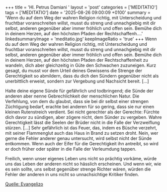+++
title = 'Hl. Petrus Damiani  '
layout = 'post'
categories = ['MEDITATIO']
tags = ['MEDITATIO']
date = '2025-08-26 09:00:09 +0100'
summary = 'Wenn du auf dem Weg der wahren Religion richtig, mit Unterscheidung und fruchtbar voranschreiten willst, musst du streng und unnachgiebig mit dir selbst, anderen gegenüber aber immer fröhlich und offen sein. Bemühe dich in deinem Herzen, auf den höchsten Pfaden der Rechtschaffenh....'
linkedsummaryImage = 'meditatio.jpg'
keepImageRatio = 'true'
+++
Wenn du auf dem Weg der wahren Religion richtig, mit Unterscheidung und fruchtbar voranschreiten willst, musst du streng und unnachgiebig mit dir selbst, anderen gegenüber aber immer fröhlich und offen sein. Bemühe dich in deinem Herzen, auf den höchsten Pfaden der Rechtschaffenheit zu wandeln, dich aber gleichzeitig in Güte den Schwachen zuzuneigen.<!--more--> Kurz gesagt, du musst vor dem Urteil deines Gewissens die Strenge der Gerechtigkeit so abmildern, dass du dich den Sündern gegenüber nicht als unerbittlich erweist, sondern zur Vergebung und Nachsicht bereit. [...]
 
Halte deine eigene Sünde für gefährlich und todbringend; die Sünde der anderen aber nenne Gebrechlichkeit der menschlichen Natur. Die Verfehlung, von dem du glaubst, dass sie bei dir selbst einer strengen Züchtigung bedarf, erachte bei anderen für so gering, dass sie nur einen kleinen Rutenstreich verdient. Sei nicht gerechter als der Gerechte: Fürchte dich davor zu sündigen, aber zögere nicht, dem Sünder zu vergeben. Wahre Gerechtigkeit lässt die Seelen der Brüder nicht in die Falle der Verzweiflung stürzen. [...] Sehr gefährlich ist das Feuer, das, indem es Büsche verzehrt, mit seiner Flammenglut auch das Haus in Brand zu setzen droht. Nein, wer gerne die Fehler anderer genau untersucht, wird selbst nicht der Sünde entkommen. Wenn auch der Eifer für die Gerechtigkeit ihn antreibt, so wird er doch früher oder später in die Falle der Verleumdung tappen.
 
Freilich, wenn unser eigenes Leben uns nicht so prächtig vorkäme, würde uns das Leben der anderen nicht so hässlich erscheinen. Und wenn wir, wie es sein sollte, uns selbst gegenüber strenge Richter wären, würden die Fehler der anderen in uns nicht so unnachsichtige Kritiker finden.
 


[Quelle: Evangelizo](https://evangeliumtagfuertag.org/DE/gospel)
